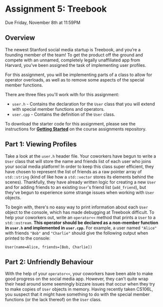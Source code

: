 # Assignment 5: Treebook

Due Friday, November 8th at 11:59PM

## Overview

The newest Stanford social media startup is Treebook, and you’re a founding member
of the team! To get the product off the ground and compete with an unnamed,
completely legally unaffiliated app from Harvard, you’ve been assigned the task of
implementing user profiles.

For this assignment, you will be implementing parts of a class to allow for operator
overloads, as well as to remove some aspects of the special member functions.

There are three files you'll work with for this assignment:

* `user.h` - Contains the declaration for the `User` class that you will extend with special member functions and operators.
* `user.cpp` - Contains the definition of the `User` class.

To download the starter code for this assignment, please see the instructions for [**Getting Started**](../README.md#getting-started) on the course assignments repository.

## Part 1: Viewing Profiles

Take a look at the `user.h` header file. Your coworkers have begun to write a `User` class that will store the name and friends list of each user who joins your social media platform! In order to keep this class super efficient, they have chosen to represent the list of friends as a raw pointer array of `std::string` (kind of like how a `std::vector` stores its elements behind the scenes). Thankfully, they have already written logic for creating a new `User` and for adding friends to an existing `User`'s friend list (`add_friend`), but they've begun to experience some strange issues when working with `User` objects.    

To begin with, there's no easy way to print information about each `User` object to the console, which has made debugging at Treebook difficult. To help your coworkers out, write an `operator<<` method that prints a `User` to a `std::ostream`. **This operator should be declared as a non-member function in `user.h` and implemented in `user.cpp`.** For example, a user named `"Alice"` with friends `"Bob"` and `"Charlie"` should give the following output when printed to the console:

```
User(name=Alice, friends=[Bob, Charlie])
```

## Part 2: Unfriendly Behaviour

With the help of your `operator<<`, your coworkers have been able to make good progress on the social media app. However, they can't quite wrap their head around some seemingly bizzare issues that occur when they try to make copies of `User` objects in memory. Having recently taken CS106L, you suspect that it might have something to do with the special member functions (or the lack thereof) on the `User` class.